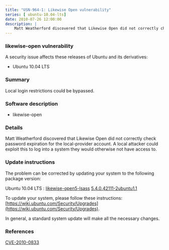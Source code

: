 ```yaml
---
title: "USN-964-1: Likewise Open vulnerability"
series: [ ubuntu-10.04-lts]
date: 2010-07-26 12:00:00
description: |
    Matt Weatherford discovered that Likewise Open did not correctly check password expiration for the local-provider account. A local attacker could exploit this to log into a system they would otherwise not have access to. 
--- 
```

 
 


### likewise-open vulnerability

A security issue affects these releases of Ubuntu and its derivatives:

* Ubuntu 10.04 LTS

### Summary

Local login restrictions could be bypassed. 

### Software description

* likewise-open 

### Details

Matt Weatherford discovered that Likewise Open did not correctly check password expiration for the local-provider account. A local attacker could exploit this to log into a system they would otherwise not have access to. 

### Update instructions

The problem can be corrected by updating your system to the following package version:

Ubuntu 10.04 LTS
 : [likewise-open5-lsass](https://launchpad.net/ubuntu/+source/likewise-open) <span> [5.4.0.42111-2ubuntu1.1](https://launchpad.net/ubuntu/+source/likewise-open/5.4.0.42111-2ubuntu1.1) </span> 

To update your system, please follow these instructions: [https://wiki.ubuntu.com/Security/Upgrades](https://wiki.ubuntu.com/Security/Upgrades).

In general, a standard system update will make all the necessary changes. 

### References

 
 [CVE-2010-0833](http://people.ubuntu.com/~ubuntu-security/cve/CVE-2010-0833)
 

